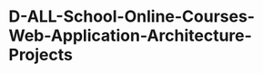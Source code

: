 D-ALL-School-Online-Courses-Web-Application-Architecture-Projects
=================================================================
